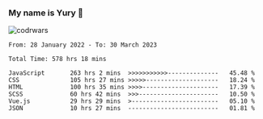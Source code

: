 ### My name is Yury 👋 
![codrwars](https://www.codewars.com/users/litury/badges/micro) 


<!--START_SECTION:waka-->

```text
From: 28 January 2022 - To: 30 March 2023

Total Time: 578 hrs 18 mins

JavaScript       263 hrs 2 mins  >>>>>>>>>>>--------------   45.48 %
CSS              105 hrs 27 mins >>>>>--------------------   18.24 %
HTML             100 hrs 35 mins >>>>---------------------   17.39 %
SCSS             60 hrs 42 mins  >>>----------------------   10.50 %
Vue.js           29 hrs 29 mins  >------------------------   05.10 %
JSON             10 hrs 27 mins  -------------------------   01.81 %
```

<!--END_SECTION:waka-->

